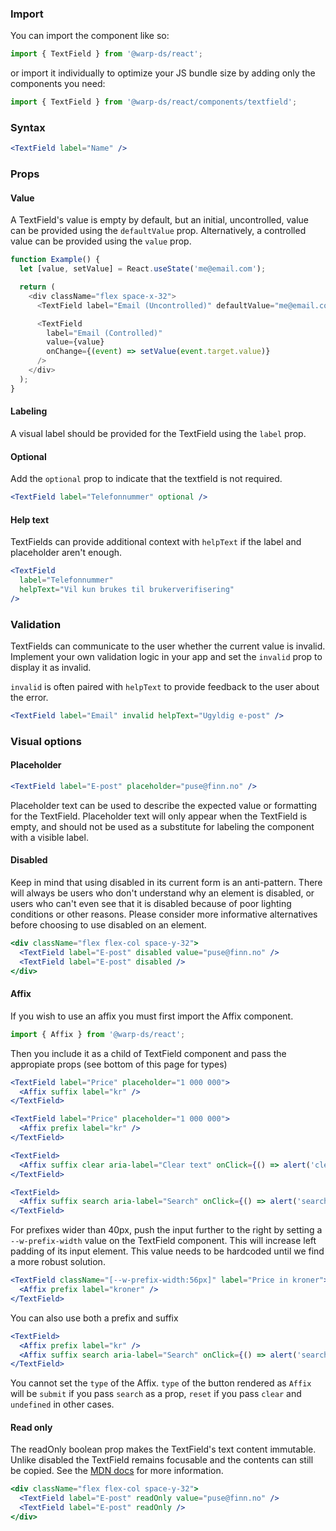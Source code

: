 ### Import

You can import the component like so:
```js
import { TextField } from '@warp-ds/react';
```

or import it individually to optimize your JS bundle size by adding only the components you need:
```js
import { TextField } from '@warp-ds/react/components/textfield';

```

### Syntax

```jsx
<TextField label="Name" />
```

### Props

<api-table type=react component="TextField" />

#### Value

A TextField's value is empty by default, but an initial, uncontrolled, value can be provided using the `defaultValue` prop. Alternatively, a controlled value can be provided using the `value` prop.

```js
function Example() {
  let [value, setValue] = React.useState('me@email.com');

  return (
    <div className="flex space-x-32">
      <TextField label="Email (Uncontrolled)" defaultValue="me@email.com" />

      <TextField
        label="Email (Controlled)"
        value={value}
        onChange={(event) => setValue(event.target.value)}
      />
    </div>
  );
}
```

#### Labeling

A visual label should be provided for the TextField using the `label` prop.

#### Optional

Add the `optional` prop to indicate that the textfield is not required.

```jsx
<TextField label="Telefonnummer" optional />
```

#### Help text

TextFields can provide additional context with `helpText` if the label and placeholder aren't enough.

```jsx
<TextField
  label="Telefonnummer"
  helpText="Vil kun brukes til brukerverifisering"
/>
```

### Validation

TextFields can communicate to the user whether the current value is invalid. Implement your own validation logic in your app and set the `invalid` prop to display it as invalid.

`invalid` is often paired with `helpText` to provide feedback to the user about the error.

```jsx
<TextField label="Email" invalid helpText="Ugyldig e-post" />
```

### Visual options

#### Placeholder

```jsx
<TextField label="E-post" placeholder="puse@finn.no" />
```

Placeholder text can be used to describe the expected value or formatting for the TextField. Placeholder text will only appear when the TextField is empty, and should not be used as a substitute for labeling the component with a visible label.

#### Disabled

Keep in mind that using disabled in its current form is an anti-pattern. There will always be users who don't understand why an element is disabled, or users who can't even see that it is disabled because of poor lighting conditions or other reasons. Please consider more informative alternatives before choosing to use disabled on an element.

```jsx
<div className="flex flex-col space-y-32">
  <TextField label="E-post" disabled value="puse@finn.no" />
  <TextField label="E-post" disabled />
</div>
```

#### Affix

If you wish to use an affix you must first import the Affix component.

```js
import { Affix } from '@warp-ds/react';
```

Then you include it as a child of TextField component and pass the appropiate props (see bottom of this page for types)

```jsx
<TextField label="Price" placeholder="1 000 000">
  <Affix suffix label="kr" />
</TextField>
```

```jsx
<TextField label="Price" placeholder="1 000 000">
  <Affix prefix label="kr" />
</TextField>
```

```jsx
<TextField>
  <Affix suffix clear aria-label="Clear text" onClick={() => alert('clear')} />
</TextField>
```

```jsx
<TextField>
  <Affix suffix search aria-label="Search" onClick={() => alert('search')} />
</TextField>
```

For prefixes wider than 40px, push the input further to the right by setting a `--w-prefix-width` value on the TextField component. This will increase left padding of its input element. This value needs to be hardcoded until we find a more robust solution.

```jsx
<TextField className="[--w-prefix-width:56px]" label="Price in kroner">
  <Affix prefix label="kroner" />
</TextField>
```

You can also use both a prefix and suffix

```jsx
<TextField>
  <Affix prefix label="kr" />
  <Affix suffix search aria-label="Search" onClick={() => alert('search')} />
</TextField>
```

You cannot set the `type` of the Affix. `type` of the button rendered as `Affix` will be `submit` if you pass `search` as a prop, `reset` if you pass `clear` and `undefined` in other cases.

<api-table type=react component="Affix" />

#### Read only

The readOnly boolean prop makes the TextField's text content immutable. Unlike disabled the TextField remains focusable and the contents can still be copied. See the [MDN docs](https://developer.mozilla.org/en-US/docs/Web/HTML/Attributes/readonly)
 for more information.

```jsx
<div className="flex flex-col space-y-32">
  <TextField label="E-post" readOnly value="puse@finn.no" />
  <TextField label="E-post" readOnly />
</div>
```